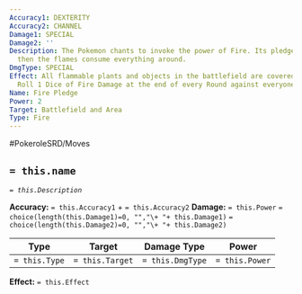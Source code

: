 ```yaml
---
Accuracy1: DEXTERITY
Accuracy2: CHANNEL
Damage1: SPECIAL
Damage2: ''
Description: The Pokemon chants to invoke the power of Fire. Its pledge is heard,
  then the flames consume everything around.
DmgType: SPECIAL
Effect: All flammable plants and objects in the battlefield are covered in flames.
  Roll 1 Dice of Fire Damage at the end of every Round against everyone on the field.
Name: Fire Pledge
Power: 2
Target: Battlefield and Area
Type: Fire
---
```


#PokeroleSRD/Moves

## `= this.name` 
*`= this.Description`*

**Accuracy:** `= this.Accuracy1` + `= this.Accuracy2`
**Damage:** `= this.Power` `= choice(length(this.Damage1)=0, "","\+ "+ this.Damage1)` `= choice(length(this.Damage2)=0, "","\+ "+ this.Damage2)`

| Type          | Target          | Damage Type          | Power          |
| ------------- | --------------- | ---------------- | -------------- |
| `= this.Type` | `= this.Target` | `= this.DmgType` | `= this.Power` | 

**Effect:** `= this.Effect`